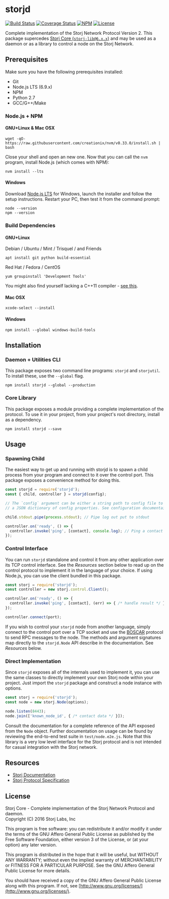 storjd
======

[![Build Status](https://img.shields.io/travis/Storj/core.svg?style=flat-square)](https://travis-ci.org/Storj/core)
[![Coverage Status](https://img.shields.io/coveralls/Storj/core.svg?style=flat-square)](https://coveralls.io/r/Storj/core)
[![NPM](https://img.shields.io/npm/v/storj-lib.svg?style=flat-square)](https://www.npmjs.com/package/storj-lib)
[![License](https://img.shields.io/badge/license-AGPL3.0-blue.svg?style=flat-square)](https://raw.githubusercontent.com/Storj/core/master/LICENSE)

Complete implementation of the Storj Network Protocol Version 2. This package 
supercedes [Storj Core (`storj-lib@6.x.x`)](https://github.com/Storj/storjd/tree/v6-backports) 
and may be used as a daemon or as a library to control a node on the Storj 
Network. 

Prerequisites
-------------

Make sure you have the following prerequisites installed:

* Git
* Node.js LTS (6.9.x)
* NPM
* Python 2.7
* GCC/G++/Make

### Node.js + NPM

#### GNU+Linux & Mac OSX

```
wget -qO- https://raw.githubusercontent.com/creationix/nvm/v0.33.0/install.sh | bash
```

Close your shell and open an new one. Now that you can call the `nvm` program,
install Node.js (which comes with NPM):

```
nvm install --lts
```

#### Windows

Download [Node.js LTS](https://nodejs.org/en/download/) for Windows, launch the
installer and follow the setup instructions. Restart your PC, then test it from
the command prompt:

```
node --version
npm --version
```

### Build Dependencies

#### GNU+Linux

Debian / Ubuntu / Mint / Trisquel / and Friends

```
apt install git python build-essential
```

Red Hat / Fedora / CentOS

```
yum groupinstall 'Development Tools'
```

You might also find yourself lacking a C++11 compiler - 
[see this](http://hiltmon.com/blog/2015/08/09/c-plus-plus-11-on-centos-6-dot-6/).

#### Mac OSX

```
xcode-select --install
```

#### Windows

```
npm install --global windows-build-tools
```

Installation
------------

### Daemon + Utilities CLI

This package exposes two command line programs: `storjd` and `storjutil`. To 
install these, use the `--global` flag.

```
npm install storjd --global --production
```

### Core Library

This package exposes a module providing a complete implementation of the 
protocol. To use it in your project, from your project's root directory, 
install as a dependency.

```
npm install storjd --save
```

Usage
-----

### Spawning Child

The easiest way to get up and running with storjd is to spawn a child process 
from your program and connect to it over the control port. This package exposes 
a convenience method for doing this. 

```js
const storjd = require('storjd');
const { child, controller } = storjd(config);

// The `config` argument can be either a string path to config file to use or 
// a JSON dictionary of config properties. See configuration documentaion.

child.stdout.pipe(process.stdout); // Pipe log out put to stdout

controller.on('ready', () => {
  controller.invoke('ping', [contact], console.log); // Ping a contact
});
```

### Control Interface

You can run `storjd` standalone and control it from any other application over 
its TCP control interface. See the _Resources_ section below to read up on the 
control protocol to implement it in the language of your choice. If using 
Node.js, you can use the client bundled in this package.

```js
const storj = require('storjd');
const controller = new storj.control.Client();

controller.on('ready', () => {
  controller.invoke('ping', [contact], (err) => { /* handle result */ });
});

controller.connect(port);
```

If you wish to control your `storjd` node from another language, simply connect 
to the control port over a TCP socket and use the 
[BOSCAR](https://github.com/bookchin/boscar) protocol to send RPC messages to 
the node. The methods and argument signatures map directly to the `storjd.Node` 
API describe in the documentation. See *Resources* below.

### Direct Implementation

Since `storjd` exposes all of the internals used to implement it, you can use 
the same classes to directly implement your own Storj node within your project.
Just import the `storjd` package and construct a node instance with options.

```js
const storj = require('storjd');
const node = new storj.Node(options);

node.listen(8443);
node.join(['known_node_id', { /* contact data */ }]);
```

Consult the documentation for a complete reference of the API exposed from the 
`Node` object. Further documentation on usage can be found by reviewing the 
end-to-end test suite in `test/node.e2e.js`. Note that this library is a very 
low level interface for the Storj protocol and is not intended for casual 
integration with the Storj network.

Resources
---------

* [Storj Documentation](https://storj.github.io/storjd/)
* [Storj Protocol Specification](https://raw.githubusercontent.com/Storj/storjd/master/doc/protocol.md)

License
-------

Storj Core - Complete implementation of the Storj Network Protocol and daemon.  
Copyright (C) 2016  Storj Labs, Inc

This program is free software: you can redistribute it and/or modify
it under the terms of the GNU Affero General Public License as published
by the Free Software Foundation, either version 3 of the License, or
(at your option) any later version.

This program is distributed in the hope that it will be useful,
but WITHOUT ANY WARRANTY; without even the implied warranty of
MERCHANTABILITY or FITNESS FOR A PARTICULAR PURPOSE.  See the
GNU Affero General Public License for more details.

You should have received a copy of the GNU Affero General Public License
along with this program.  If not, see
[http://www.gnu.org/licenses/](http://www.gnu.org/licenses/).
